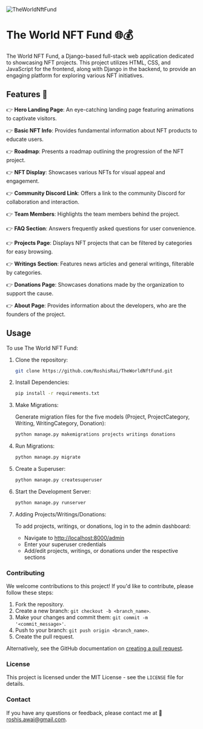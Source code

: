 ![TheWorldNftFund](https://i.imgur.com/RoiR7mc.png)

# The World NFT Fund 🌐💰

The World NFT Fund, a Django-based full-stack web application dedicated to showcasing NFT projects. This project utilizes HTML, CSS, and JavaScript for the frontend, along with Django in the backend, to provide an engaging platform for exploring various NFT initiatives.

## Features 🚀

👉 **Hero Landing Page**: An eye-catching landing page featuring animations to captivate visitors.

👉 **Basic NFT Info**: Provides fundamental information about NFT products to educate users.

👉 **Roadmap**: Presents a roadmap outlining the progression of the NFT project.

👉 **NFT Display**: Showcases various NFTs for visual appeal and engagement.

👉 **Community Discord Link**: Offers a link to the community Discord for collaboration and interaction.

👉 **Team Members**: Highlights the team members behind the project.

👉 **FAQ Section**: Answers frequently asked questions for user convenience.

👉 **Projects Page**: Displays NFT projects that can be filtered by categories for easy browsing.

👉 **Writings Section**: Features news articles and general writings, filterable by categories.

👉 **Donations Page**: Showcases donations made by the organization to support the cause.

👉 **About Page**: Provides information about the developers, who are the founders of the project.

## Usage

To use The World NFT Fund:

1. Clone the repository:

    ```bash
    git clone https://github.com/RoshisRai/TheWorldNftFund.git
    ```

2. Install Dependencies:
    ```bash
    pip install -r requirements.txt
    ```

3. Make Migrations:

    Generate migration files for the five models (Project, ProjectCategory, Writing, WritingCategory, Donation):
    ```bash
    python manage.py makemigrations projects writings donations
    ```

4. Run Migrations:

    ```bash
    python manage.py migrate
    ```

5. Create a Superuser:

    ```bash
    python manage.py createsuperuser
    ```

6. Start the Development Server:

    ```bash
    python manage.py runserver
    ```

7. Adding Projects/Writings/Donations:

    To add projects, writings, or donations, log in to the admin dashboard:
    - Navigate to [http://localhost:8000/admin](http://localhost:8000/admin)
    - Enter your superuser credentials
    - Add/edit projects, writings, or donations under the respective sections

### Contributing

We welcome contributions to this project! If you'd like to contribute, please follow these steps:

1. Fork the repository.
2. Create a new branch: `git checkout -b <branch_name>`.
3. Make your changes and commit them: `git commit -m '<commit_message>'`.
4. Push to your branch: `git push origin <branch_name>`.
5. Create the pull request.

Alternatively, see the GitHub documentation on [creating a pull request](https://docs.github.com/en/pull-requests/collaborating-with-pull-requests/proposing-changes-to-your-work-with-pull-requests/creating-a-pull-request).

### License

This project is licensed under the MIT License - see the `LICENSE` file for details.

### Contact

If you have any questions or feedback, please contact me at 📧 roshis.awai@gmail.com.

